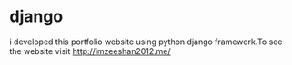 # django
i developed this portfolio website using python django framework.To see the website visit http://imzeeshan2012.me/
